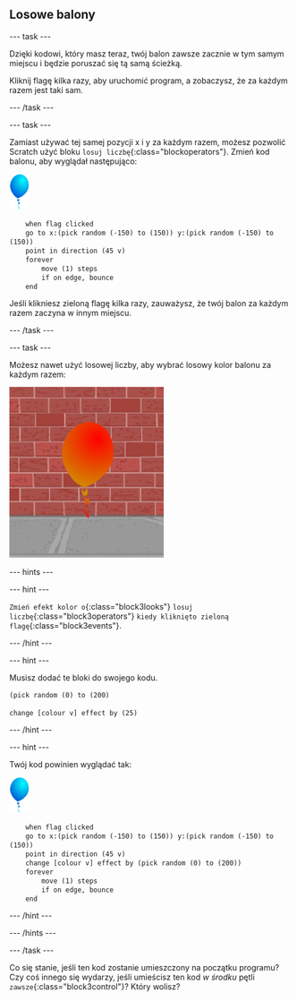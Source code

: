 ## Losowe balony

--- task ---

Dzięki kodowi, który masz teraz, twój balon zawsze zacznie w tym samym miejscu i będzie poruszać się tą samą ścieżką.

Kliknij flagę kilka razy, aby uruchomić program, a zobaczysz, że za każdym razem jest taki sam.

--- /task ---

--- task ---

Zamiast używać tej samej pozycji x i y za każdym razem, możesz pozwolić Scratch użyć bloku `losuj liczbę`{:class="blockoperators"}. Zmień kod balonu, aby wyglądał następująco:

![duszek balonu](images/balloon-sprite.png)

```blocks3
    when flag clicked
    go to x:(pick random (-150) to (150)) y:(pick random (-150) to (150))
    point in direction (45 v)
    forever
        move (1) steps
        if on edge, bounce
    end
```

Jeśli klikniesz zieloną flagę kilka razy, zauważysz, że twój balon za każdym razem zaczyna w innym miejscu.

--- /task ---

--- task ---

Możesz nawet użyć losowej liczby, aby wybrać losowy kolor balonu za każdym razem:

![czerwony duszek balonu](images/balloons-colour.png)

--- hints ---


--- hint ---

`Zmień efekt kolor o`{:class="block3looks"} `losuj liczbę`{:class="block3operators"} `kiedy kliknięto zieloną flagę`{:class="block3events"}.

--- /hint ---

--- hint ---

Musisz dodać te bloki do swojego kodu.

```blocks3
(pick random (0) to (200)

change [colour v] effect by (25)
```

--- /hint ---

--- hint ---

Twój kod powinien wyglądać tak:

![duszek balonu](images/balloon-sprite.png)

```blocks3
    when flag clicked
    go to x:(pick random (-150) to (150)) y:(pick random (-150) to (150))
    point in direction (45 v)
    change [colour v] effect by (pick random (0) to (200))
    forever
        move (1) steps
        if on edge, bounce
    end
```

--- /hint ---


--- /hints ---

--- /task ---

Co się stanie, jeśli ten kod zostanie umieszczony na początku programu? Czy coś innego się wydarzy, jeśli umieścisz ten kod _w środku_ pętli `zawsze`{:class="block3control"}? Który wolisz?

